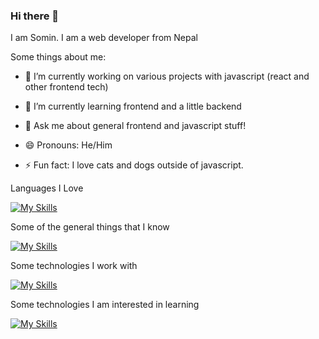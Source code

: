 ### Hi there 👋 


I am Somin. I am a web developer from Nepal

Some things about me:

- 🔭 I’m currently working on various projects with javascript (react and other frontend tech)

- 🌱 I’m currently learning frontend and a little backend

- 💬 Ask me about general frontend and javascript stuff!

- 😄 Pronouns: He/Him

- ⚡ Fun fact: I love cats and dogs outside of javascript.

Languages I Love

[![My Skills](https://skillicons.dev/icons?i=ts,js,c,python&theme=dark)](https://skillicons.dev)

Some of the general things that I know

[![My Skills](https://skillicons.dev/icons?i=html,css,git,github,vim,bash&theme=dark)](https://skillicons.dev)


Some technologies I work with

[![My Skills](https://skillicons.dev/icons?i=nodejs,react,react-query,nextjs,redux,express&theme=dark)](https://skillicons.dev)

Some technologies I am interested in learning

[![My Skills](https://skillicons.dev/icons?i=prisma,svelte,vue,graphql,mongodb,postgres,electron,rust&theme=dark)](https://skillicons.dev)

